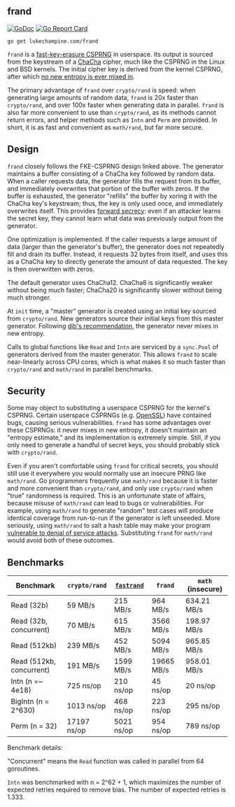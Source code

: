 frand
-----

[![GoDoc](https://godoc.org/lukechampine.com/frand?status.svg)](https://godoc.org/lukechampine.com/frand)
[![Go Report Card](http://goreportcard.com/badge/lukechampine.com/frand)](https://goreportcard.com/report/lukechampine.com/frand)

```
go get lukechampine.com/frand
```

`frand` is a [fast-key-erasure
CSPRNG](https://blog.cr.yp.to/20170723-random.html) in userspace. Its output is
sourced from the keystream of a [ChaCha](https://en.wikipedia.org/wiki/Salsa20#ChaCha_variant)
cipher, much like the CSPRNG in the Linux and BSD kernels. The initial cipher key is
derived from the kernel CSPRNG, after which [no new entropy is ever mixed in](https://blog.cr.yp.to/20140205-entropy.html).

The primary advantage of `frand` over `crypto/rand` is speed: when generating
large amounts of random data, `frand` is 20x faster than `crypto/rand`, and over
100x faster when generating data in parallel. `frand` is also far more
convenient to use than `crypto/rand`, as its methods cannot return errors, and
helper methods such as `Intn` and `Perm` are provided. In short, it is as fast
and convenient as `math/rand`, but far more secure.

## Design

`frand` closely follows the FKE-CSPRNG design linked above. The generator
maintains a buffer consisting of a ChaCha key followed by random data. When a
caller requests data, the generator fills the request from its buffer, and
immediately overwrites that portion of the buffer with zeros. If the buffer is
exhausted, the generator "refills" the buffer by xoring it with the ChaCha key's
keystream; thus, the key is only used once, and immediately overwrites itself.
This provides [forward secrecy](https://en.wikipedia.org/wiki/Forward_secrecy):
even if an attacker learns the secret key, they cannot learn what data was
previously output from the generator.

One optimization is implemented. If the caller requests a large amount of data
(larger than the generator's buffer), the generator does not repeatedly fill and
drain its buffer. Instead, it requests 32 bytes from itself, and uses this as a
ChaCha key to directly generate the amount of data requested. The key is then
overwritten with zeros.

The default generator uses ChaCha12. ChaCha8 is significantly weaker without
being much faster; ChaCha20 is significantly slower without being much stronger.

At `init` time, a "master" generator is created using an initial key sourced
from `crypto/rand`. New generators source their initial keys from this master
generator. Following [djb's recommendation](https://blog.cr.yp.to/20140205-entropy.html),
the generator never mixes in new entropy.

Calls to global functions like `Read` and `Intn` are serviced by a `sync.Pool`
of generators derived from the master generator. This allows `frand` to scale
near-linearly across CPU cores, which is what makes it so much faster than
`crypto/rand` and `math/rand` in parallel benchmarks.


## Security

Some may object to substituting a userspace CSPRNG for the kernel's
CSPRNG. Certain userspace CSPRNGs (e.g. [OpenSSL](https://research.swtch.com/openssl))
have contained bugs, causing serious vulnerabilities. `frand` has some
advantages over these CSPRNGs: it never mixes in new entropy, it doesn't
maintain an "entropy estimate," and its implementation is extremely simple.
Still, if you only need to generate a handful of secret keys, you should
probably stick with `crypto/rand`.

Even if you aren't comfortable using `frand` for critical secrets, you should
still use it everywhere you would normally use an insecure PRNG like
`math/rand`. Go programmers frequently use `math/rand` because it is faster and
more convenient than `crypto/rand`, and only use `crypto/rand` when "true"
randomness is required. This is an unfortunate state of affairs, because misuse
of `math/rand` can lead to bugs or vulnerabilities. For example, using
`math/rand` to generate "random" test cases will produce identical coverage from
run-to-run if the generator is left unseeded. More seriously, using `math/rand`
to salt a hash table may make your program [vulnerable to denial of service attacks](https://stackoverflow.com/questions/52184366/why-does-hashmap-need-a-cryptographically-secure-hashing-function).
Substituting `frand` for `math/rand` would avoid both of these outcomes.


## Benchmarks


| Benchmark                | `crypto/rand` | [`fastrand`](https://gitlab.com/NebulousLabs/fastrand) | `frand`    | `math` (insecure) |
|--------------------------|---------------|------------|------------|-------------------|
| Read (32b)               | 59 MB/s       | 215 MB/s   | 964 MB/s   | 634.21 MB/s       |
| Read (32b, concurrent)   | 70 MB/s       | 615 MB/s   | 3566 MB/s  | 198.97 MB/s       |
| Read (512kb)             | 239 MB/s      | 452 MB/s   | 5094 MB/s  | 965.85 MB/s       |
| Read (512kb, concurrent) | 191 MB/s      | 1599 MB/s  | 19665 MB/s | 958.01 MB/s       |
| Intn (n =~ 4e18)         | 725 ns/op     | 210 ns/op  | 45 ns/op   | 20 ns/op          |
| BigIntn (n = 2^630)      | 1013 ns/op    | 468 ns/op  | 223 ns/op  | 295 ns/op         |
| Perm (n = 32)            | 17197 ns/op   | 5021 ns/op | 954 ns/op  | 789 ns/op         |

Benchmark details:

"Concurrent" means the `Read` function was called in parallel from 64 goroutines.

`Intn` was benchmarked with n = 2^62 + 1, which maximizes the number of expected
retries required to remove bias. The number of expected retries is 1.333.
